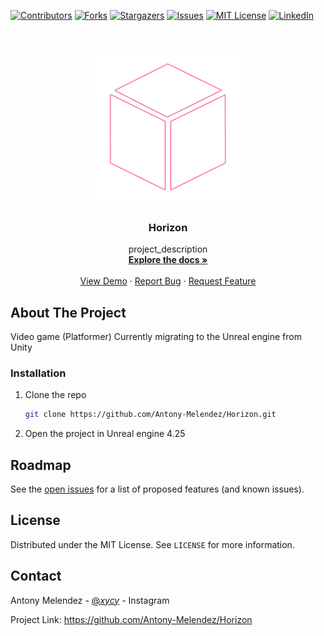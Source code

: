 <!--
*** Thanks for checking out the Best-README-Template. If you have a suggestion
*** that would make this better, please fork the repo and create a pull request
*** or simply open an issue with the tag "enhancement".
*** Thanks again! Now go create something AMAZING! :D
***
***
***
*** To avoid retyping too much info. Do a search and replace for the following:
*** github_username, repo_name, twitter_handle, email, project_title, project_description
-->



<!-- PROJECT SHIELDS -->
<!--
*** I'm using markdown "reference style" links for readability.
*** Reference links are enclosed in brackets [ ] instead of parentheses ( ).
*** See the bottom of this document for the declaration of the reference variables
*** for contributors-url, forks-url, etc. This is an optional, concise syntax you may use.
*** https://www.markdownguide.org/basic-syntax/#reference-style-links
-->
[![Contributors][contributors-shield]][contributors-url]
[![Forks][forks-shield]][forks-url]
[![Stargazers][stars-shield]][stars-url]
[![Issues][issues-shield]][issues-url]
[![MIT License][license-shield]][license-url]
[![LinkedIn][linkedin-shield]][linkedin-url]



<!-- PROJECT LOGO -->
<br />
<p align="center">
  <a href="https://github.com/Antony-Melendez/Horizon">
    <img src="Horizon logo.png" alt="Logo" width="250" height="250">
  </a>

  <h3 align="center">Horizon</h3>

  <p align="center">
    project_description
    <br />
    <a href="https://github.com/Antony-Melendez/Horizon"><strong>Explore the docs »</strong></a>
    <br />
    <br />
    <a href="https://github.com/Antony-Melendez/Horizon">View Demo</a>
    ·
    <a href="https://github.com/Antony-Melendez/Horizon/issues">Report Bug</a>
    ·
    <a href="https://github.com/Antony-Melendez/Horizon/issues">Request Feature</a>
  </p>
</p>


<!-- ABOUT THE PROJECT -->
## About The Project

Video game (Platformer) Currently migrating to the Unreal engine from Unity

<!-- GETTING STARTED -->

### Installation

1. Clone the repo
   ```sh
   git clone https://github.com/Antony-Melendez/Horizon.git
   ```
2. Open the project in Unreal engine 4.25


<!-- ROADMAP -->
## Roadmap

See the [open issues](https://github.com/Antony-Melendez/Horizon/issues) for a list of proposed features (and known issues).

<!-- LICENSE -->
## License

Distributed under the MIT License. See `LICENSE` for more information.

<!-- CONTACT -->
## Contact

Antony Melendez - [@_xycy_](https://www.instagram.com/_xycy_/) - Instagram

Project Link: https://github.com/Antony-Melendez/Horizon

<!-- MARKDOWN LINKS & IMAGES -->
<!-- https://www.markdownguide.org/basic-syntax/#reference-style-links -->
[contributors-shield]: https://img.shields.io/github/contributors/github_username/repo.svg?style=for-the-badge
[contributors-url]: https://github.com/Antony-Melendez/Horizon/graphs/contributors
[forks-shield]: https://img.shields.io/github/forks/github_username/repo.svg?style=for-the-badge
[forks-url]: https://github.com/Antony-Melendez/Horizon/network/members
[stars-shield]: https://img.shields.io/github/stars/github_username/repo.svg?style=for-the-badge
[stars-url]: https://github.com/Antony-Melendez/Horizon/stargazers
[issues-shield]: https://img.shields.io/github/issues/github_username/repo.svg?style=for-the-badge
[issues-url]: https://github.com/Antony-Melendez/Horizon/issues
[license-shield]: https://img.shields.io/github/license/github_username/repo.svg?style=for-the-badge
[license-url]: https://github.com/Antony-Melendez/Horizon/blob/main/LICENSE
[linkedin-shield]: https://img.shields.io/badge/-LinkedIn-black.svg?style=for-the-badge&logo=linkedin&colorB=555
[linkedin-url]: https://www.linkedin.com/in/antony-melendez-b756091b9/
